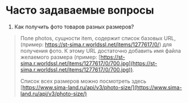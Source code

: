 # Часто задаваемые вопросы

1. Как получить фото товаров разных размеров?
> Поле photos, сущности item, содержит список базовых URL, (пример: https://st-sima.r.worldssl.net/items/1277617/0/) для получения фото.
> К этому URL достаточно добавить имя файла желаемого размера (пример: [https://st-sima.r.worldssl.net/items/1277617/0/700.jpg](https://st-sima.r.worldssl.net/items/1277617/0/700.jpg)).
>
> Список всех размеров можно посмотреть здесь [https://www.sima-land.ru/api/v3/photo-size/](https://www.sima-land.ru/api/v3/photo-size/)
